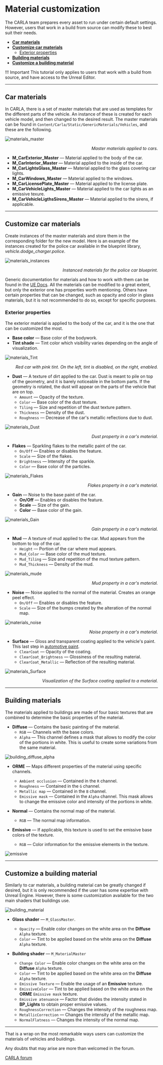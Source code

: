 # Material customization

The CARLA team prepares every asset to run under certain default settings. However, users that work in a build from source can modify these to best suit their needs.  

*   [__Car materials__](#car-materials)  
*   [__Customize car materials__](#customize-car-materials)  
	*   [Exterior properties](#exterior-properties)  
*   [__Building materials__](#building-materials)  
*   [__Customize a building material__](#customize-a-building-material)  

!!! Important
    This tutorial only applies to users that work with a build from source, and have access to the Unreal Editor.  

---
## Car materials

In CARLA, there is a set of master materials that are used as templates for the different parts of the vehicle. An instance of these is created for each vehicle model, and then changed to the desired result.  The master materials can be found in `Content/Carla/Static/GenericMaterials/Vehicles`, and these are the following.  

![materials_master](img/material_customization/Materials_Master.jpg)
<div style="text-align: right"><i>Master materials applied to cars.</i></div>

*   __M_CarExterior_Master__ — Material applied to the body of the car.  
*   __M_CarInterior_Master__ — Material applied to the inside of the car.  
*   __M_CarLightsGlass_Master__ — Material applied to the glass covering car lights.  
*   __M_CarWindows_Master__ — Material applied to the windows.  
*   __M_CarLicensePlate_Master__ — Material applied to the license plate.  
*   __M_CarVehicleLights_Master__ — Material applied to the car lights as an emissive texure.  
*   __M_CarVehicleLigthsSirens_Master__ — Material applied to the sirens, if applicable.  

---
## Customize car materials

Create instances of the master materials and store them in the corresponding folder for the new model. Here is an example of the instances created for the police car available in the blueprint library, *vehicle.dodge_charger.police*. 

![materials_instances](img/material_customization/Materials_Instances.jpg)
<div style="text-align: right"><i>Instanced materials for the police car blueprint.</i></div>

Generic documentation for materials and how to work with them can be found in the [UE Docs](https://docs.unrealengine.com/en-US/Engine/Rendering/Materials/index.html). All the materials can be modified to a great extent, but only the exterior one has properties worth mentioning. Others have certain properties that can be changed, such as opacity and color in glass materials, but it is not recommended to do so, except for specific purposes.  

### Exterior properties  

The exterior material is applied to the body of the car, and it is the one that can be customized the most. 

*   __Base color__ — Base color of the bodywork.  
*   __Tint shade__ — Tint color which visibility varies depending on the angle of visualization.  

![materials_Tint](img/material_customization/Materials_Tint.jpg)
<div style="text-align: right"><i>Red car with pink tint. On the left, tint is disabled, on the right, enabled.</i></div>

*   __Dust__ — A texture of dirt applied to the car. Dust is meant to pile on top of the geometry, and it is barely noticeable in the bottom parts. If the geometry is rotated, the dust will appear on the parts of the vehicle that are on top. 
	*   `Amount` — Opacity of the texture.  
	*   `Color` — Base color of the dust texture.  
	*   `Tiling` — Size and repetition of the dust texture pattern.  
	*   `Thickness` — Density of the dust.  
	*   `Roughness` — Decrease of the car's metallic reflections due to dust.  

![materials_Dust](img/material_customization/Materials_Dust.jpg)
<div style="text-align: right"><i>Dust property in a car's material.</i></div>

*   __Flakes__ — Sparkling flakes to the metallic paint of the car.  
	*   `On/Off` — Enables or disables the feature.  
	*   `Scale` — Size of the flakes. 
	*   `Brightness` — Intensity of the sparkle.  
	*   `Color` — Base color of the particles.  

![materials_Flakes](img/material_customization/Materials_Flakes.jpg)
<div style="text-align: right"><i>Flakes property in a car's material.</i></div>

*   __Gain__ — Noise to the base paint of the car. 
	*   __On/Off__ — Enables or disables the feature.  
	*   __Scale__ — Size of the gain.  
	*   __Color__ — Base color of the gain.  

![materials_Gain](img/material_customization/Materials_Gain.jpg)
<div style="text-align: right"><i>Gain property in a car's material.</i></div>

*   __Mud__ — A texture of mud applied to the car. Mud appears from the bottom to top of the car.  
	*   `Height` — Portion of the car where mud appears.  
	*   `Mud_Color` — Base color of the mud texture.  
	*   `Mud_Tiling` — Size and repetition of the mud texture pattern.  
	*   `Mud_Thickness` — Density of the mud. 

![materials_mude](img/material_customization/Materials_Mud.jpg)
<div style="text-align: right"><i>Mud property in a car's material.</i></div>

*   __Noise__ — Noise applied to the normal of the material. Creates an orange peel effect.  
	*   `On/Off` — Enables or disables the feature.  
	*   `Scale` — Size of the bumps created by the alteration of the normal map.  

![materials_noise](img/material_customization/Materials_Noise_High.jpg)
<div style="text-align: right"><i>Noise property in a car's material.</i></div>

*   __Surface__ — Gloss and transparent coating applied to the vehicle's paint. This last step in [automotive paint](https://en.wikipedia.org/wiki/Automotive_paint).  
	*   `ClearCoat` — Opacity of the coating.  
	*   `ClearCoat_Brightness` — Glossiness of the resulting material.  
	*   `ClearCoat_Metallic` — Reflection of the resulting material.  

![materials_Surface](img/material_customization/Materials_Surface.jpg)
<div style="text-align: right"><i>Visualization of the Surface coating applied to a material.</i></div>


---
## Building materials

The materials applied to buildings are made of four basic textures that are combined to determine the basic properties of the material.  

*   __Diffuse__ — Contains the basic painting of the material.  
	*   `RGB` — Channels with the base colors.  
	*   `Alpha` — This channel defines a mask that allows to modify the color of the portions in white. This is useful to create some variations from the same material.  

![building_diffuse_alpha](img/building_diffuse_alpha.png)

*   __ORME__ — Maps different properties of the material using specific channels.  
	*   `Ambient occlusion` — Contained in the `R` channel.  
	*   `Roughness` — Contained in the `G` channel.  
	*   `Metallic map` — Contained in the `B` channel.  
	*   `Emissive mask` — Contained in the `Alpha` channel. This mask allows to change the emissive color and intensity of the portions in white.  

*   __Normal__ — Contains the normal map of the material.  
	*   `RGB` — The normal map information.  

*   __Emissive__ — If applicable, this texture is used to set the emissive base colors of the texture.  
	*   `RGB` — Color information for the emissive elements in the texture.  

![emissive](img/EmissiveIntensity.gif)

---
## Customize a building material

Similarly to car materials, a building material can be greatly changed if desired, but it is only recommended if the user has some expertise with Unreal Engine. However, there is some customization available for the two main shaders that buildings use.  


![building_material](img/building_material.png)


*   __Glass shader__ — `M_GlassMaster`.  
	*   `Opacity` — Enable color changes on the white area on the __Diffuse__ `Alpha` texture.  
	*   `Color` — Tint to be applied based on the white area on the __Diffuse__ `Alpha` texture.  

*   __Building shader__ — `M_MaterialMaster`  
	*   `Change Color` — Enable color changes on the white area on the __Diffuse__ `Alpha` texture.  
	*   `Color` — Tint to be applied based on the white area on the __Diffuse__ `Alpha` texture.  
	*   `Emissive Texture` — Enable the usage of an __Emissive__ texture.  
	*   `EmissiveColor` — Tint to be applied based on the white area on the __ORME__ `Emissive mask` texture.
	*   `Emissive atenuance` — Factor that divides the intensity stated in __BP_Lights__ to obtain proper emissive values.  
	*   `RoughnessCorrection` — Changes the intensity of the roughness map.  
	*   `MetallicCorrection` — Changes the intensity of the metallic map.  
	*   `NormalFlatness` — Changes the intensity of the normal map.  

---

That is a wrap on the most remarkable ways users can customize the materials of vehicles and buildings. 

Any doubts that may arise are more than welcomed in the forum.

<div class="build-buttons">
<p>
<a href="http://github.fishros.org/https://github.com/carla-simulator/carla/discussions/" target="_blank" class="btn btn-neutral" title="Go to the CARLA forum">
CARLA forum</a>
</p>
</div>